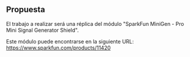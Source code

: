 ## Propuesta ##

El trabajo a realizar será una réplica del módulo "SparkFun MiniGen - Pro Mini Signal Generator Shield".

Este módulo puede encontrarse en la siguiente URL: https://www.sparkfun.com/products/11420